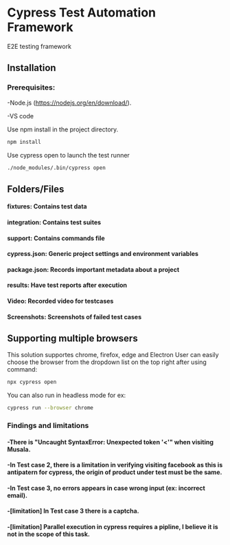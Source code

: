 # Cypress Test Automation Framework

E2E testing framework
## Installation
### Prerequisites:
 -Node.js (https://nodejs.org/en/download/).
 
-VS code

Use npm install in the project directory.

```bash
npm install
```
Use cypress open to launch the test runner 
```bash
./node_modules/.bin/cypress open
```
## Folders/Files
#### fixtures: Contains test data
#### integration: Contains test suites
#### support: Contains commands file
#### cypress.json: Generic project settings and environment variables
#### package.json: Records important metadata about a project
#### results: Have test reports after execution
#### Video: Recorded video for testcases
#### Screenshots: Screenshots of failed test cases  

## Supporting multiple browsers
This solution supportes chrome, firefox, edge and Electron
User can easily choose the browser from the dropdown list on the top right after using command: 
```bash
npx cypress open
```
You can also run in headless mode for ex:
```bash
cypress run --browser chrome
```

### Findings and limitations
#### -There is "Uncaught SyntaxError: Unexpected token '<'" when visiting Musala.
#### -In Test case 2, there is a limitation in verifying visiting facebook as this is antipatern for cypress, the origin of product under test must be the same.
#### -In Test case 3, no errors appears in case wrong input (ex: incorrect email).
#### -[limitation] In Test case 3 there is a captcha.
#### -[limitation] Parallel execution in cypress requires a pipline, I believe it is not in the scope of this task. 

